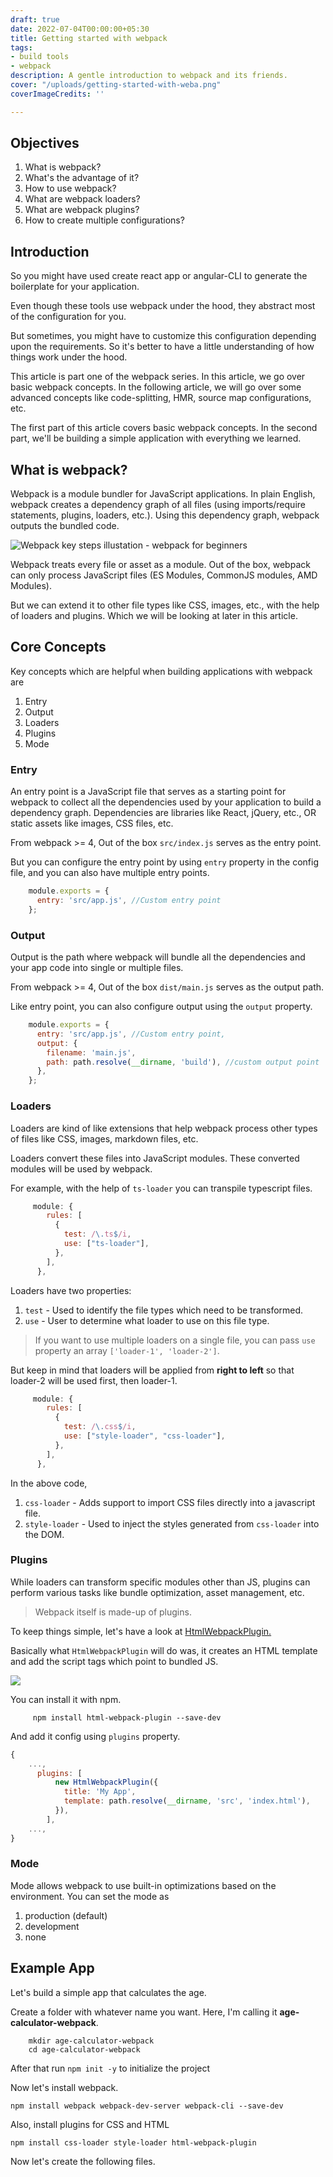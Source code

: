 ```yaml
---
draft: true
date: 2022-07-04T00:00:00+05:30
title: Getting started with webpack
tags:
- build tools
- webpack
description: A gentle introduction to webpack and its friends.
cover: "/uploads/getting-started-with-weba.png"
coverImageCredits: ''

---
```

## Objectives

1. What is webpack?
2. What's the advantage of it?
3. How to use webpack?
4. What are webpack loaders?
5. What are webpack plugins?
6. How to create multiple configurations?

## Introduction

So you might have used create react app or angular-CLI to generate the boilerplate for your application.

Even though these tools use webpack under the hood, they abstract most of the configuration for you.

But sometimes, you might have to customize this configuration depending upon the requirements. So it's better to have a little understanding of how things work under the hood.

This article is part one of the webpack series. In this article, we go over basic webpack concepts. In the following article, we will go over some advanced concepts like code-splitting, HMR, source map configurations, etc.

The first part of this article covers basic webpack concepts. In the second part, we'll be building a simple application with everything we learned.

## What is webpack?

Webpack is a module bundler for JavaScript applications. In plain English, webpack creates a dependency graph of all files (using imports/require statements, plugins, loaders, etc.). Using this dependency graph, webpack outputs the bundled code.

![Webpack key steps illustation - webpack for beginners](/uploads/webpackbundle.png "Webpack illustration")

Webpack treats every file or asset as a module. Out of the box, webpack can only process JavaScript files (ES Modules, CommonJS modules, AMD Modules).

But we can extend it to other file types like CSS, images, etc., with the help of loaders and plugins. Which we will be looking at later in this article.

## Core Concepts

Key concepts which are helpful when building applications with webpack are

1. Entry
2. Output
3. Loaders
4. Plugins
5. Mode

### Entry

An entry point is a JavaScript file that serves as a starting point for webpack to collect all the dependencies used by your application to build a dependency graph. Dependencies are libraries like React, jQuery, etc., OR static assets like images, CSS files, etc.

From webpack >= 4, Out of the box `src/index.js` serves as the entry point.

But you can configure the entry point by using `entry` property in the config file, and you can also have multiple entry points.
```js
    module.exports = {
      entry: 'src/app.js', //Custom entry point
    };
```
### Output

Output is the path where webpack will bundle all the dependencies and your app code into single or multiple files.

From webpack >= 4, Out of the box `dist/main.js` serves as the output path.

Like entry point, you can also configure output using the `output` property.
```js
    module.exports = {
      entry: 'src/app.js', //Custom entry point,
      output: {
        filename: 'main.js',
        path: path.resolve(__dirname, 'build'), //custom output point
      },
    };
```
### Loaders

Loaders are kind of like extensions that help webpack process other types of files like CSS, images, markdown files, etc.

Loaders convert these files into JavaScript modules. These converted modules will be used by webpack.

For example, with the help of `ts-loader` you can transpile typescript files.
```js
     module: {
        rules: [
          {
            test: /\.ts$/i,
            use: ["ts-loader"],
          },
        ],
      },
```
Loaders have two properties:

1. `test` - Used to identify the file types which need to be transformed.
2. `use` - User to determine what loader to use on this file type.

> If you want to use multiple loaders on a single file, you can pass `use` property an array `['loader-1', 'loader-2']`.

But keep in mind that loaders will be applied from **right to left** so that loader-2 will be used first, then loader-1.
```js
     module: {
        rules: [
          {
            test: /\.css$/i,
            use: ["style-loader", "css-loader"],
          },
        ],
      },
```
In the above code,

1. `css-loader` - Adds support to import CSS files directly into a javascript file.
2. `style-loader` - Used to inject the styles generated from `css-loader`  into the DOM.

### Plugins

While loaders can transform specific modules other than JS, plugins can perform various tasks like bundle optimization, asset management, etc.

> Webpack itself is made-up of plugins.

To keep things simple, let's have a look at [HtmlWebpackPlugin.](https://webpack.js.org/plugins/html-webpack-plugin/)

Basically what `HtmlWebpackPlugin` will do was, it creates an HTML template and add the script tags which point to bundled JS.

![](/uploads/htmlwebpack-plugin.png)

You can install it with npm.

```shell
     npm install html-webpack-plugin --save-dev
```
And add it config using `plugins` property.

```js
{
	...,
      plugins: [
          new HtmlWebpackPlugin({
            title: 'My App',
            template: path.resolve(__dirname, 'src', 'index.html'),
          }),
  		],   
    ...,
}
```

### Mode

Mode allows webpack to use built-in optimizations based on the environment. You can set the mode as 

1. production (default)
2. development
3. none 

## Example App

Let's build a simple app that calculates the age.

Create a folder with whatever name you want. Here, I'm calling it **age-calculator-webpack**.
```shell
    mkdir age-calculator-webpack
    cd age-calculator-webpack
```
After that run `npm init -y` to initialize the project

Now let's install webpack.

```shell
npm install webpack webpack-dev-server webpack-cli --save-dev
```

Also, install plugins for CSS and HTML

```shell
npm install css-loader style-loader html-webpack-plugin
```

Now let's create the following files.